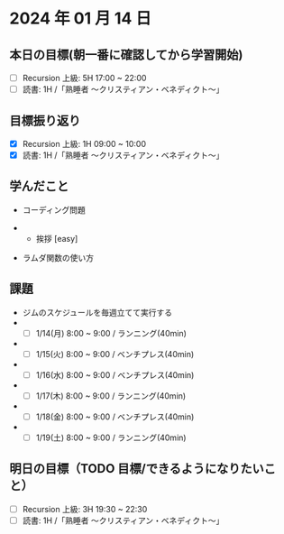 # 2024 年 01 月 14 日

## 本日の目標(朝一番に確認してから学習開始)

- [ ] Recursion 上級: 5H 17:00 ~ 22:00
- [ ] 読書: 1H /「熟睡者 〜クリスティアン・ベネディクト〜」

## 目標振り返り

- [x] Recursion 上級: 1H 09:00 ~ 10:00
- [x] 読書: 1H /「熟睡者 〜クリスティアン・ベネディクト〜」

## 学んだこと

- コーディング問題
- - 挨拶 [easy]

- ラムダ関数の使い方

## 課題

- ジムのスケジュールを毎週立てて実行する
- - [ ] 1/14(月) 8:00 ~ 9:00 / ランニング(40min)
- - [ ] 1/15(火) 8:00 ~ 9:00 / ベンチプレス(40min)
- - [ ] 1/16(水) 8:00 ~ 9:00 / ベンチプレス(40min)
- - [ ] 1/17(木) 8:00 ~ 9:00 / ランニング(40min)
- - [ ] 1/18(金) 8:00 ~ 9:00 / ベンチプレス(40min)
- - [ ] 1/19(土) 8:00 ~ 9:00 / ランニング(40min)

## 明日の目標（TODO 目標/できるようになりたいこと）

- [ ] Recursion 上級: 3H 19:30 ~ 22:30
- [ ] 読書: 1H /「熟睡者 〜クリスティアン・ベネディクト〜」
